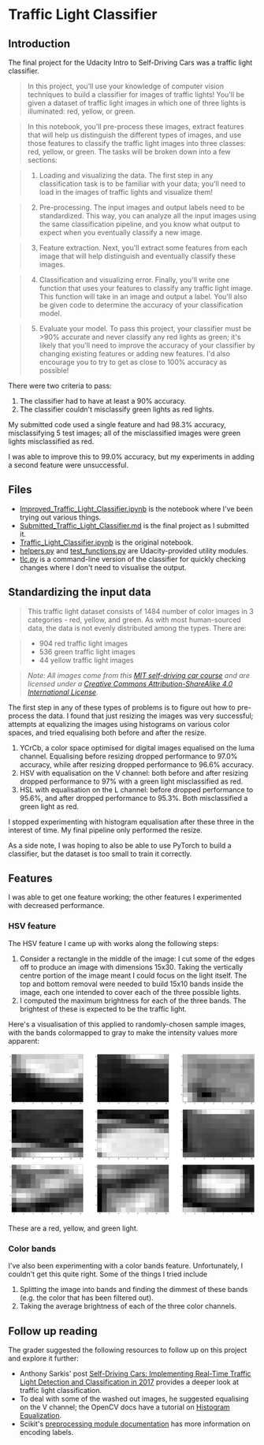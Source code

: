 Traffic Light Classifier
========================

## Introduction

The final project for the Udacity Intro to Self-Driving Cars was a
traffic light classifier.

> In this project, you’ll use your knowledge of computer vision
> techniques to build a classifier for images of traffic lights!
> You'll be given a dataset of traffic light images in which one of
> three lights is illuminated: red, yellow, or green.

> In this notebook, you'll pre-process these images, extract features
> that will help us distinguish the different types of images, and use
> those features to classify the traffic light images into three
> classes: red, yellow, or green. The tasks will be broken down into a
> few sections:

> 1. Loading and visualizing the data. The first step in any
>    classification task is to be familiar with your data; you'll need
>    to load in the images of traffic lights and visualize them!

> 2. Pre-processing. The input images and output labels need to be
>    standardized. This way, you can analyze all the input images
>    using the same classification pipeline, and you know what output
>    to expect when you eventually classify a new image.

> 3. Feature extraction. Next, you'll extract some features from each
>    image that will help distinguish and eventually classify these
>    images.

> 4. Classification and visualizing error. Finally, you'll write one
>    function that uses your features to classify any traffic light
>    image. This function will take in an image and output a
>    label. You'll also be given code to determine the accuracy of
>    your classification model.

> 5. Evaluate your model. To pass this project, your classifier must
>    be >90% accurate and never classify any red lights as green; it's
>    likely that you'll need to improve the accuracy of your
>    classifier by changing existing features or adding new
>    features. I'd also encourage you to try to get as close to 100%
>    accuracy as possible!

There were two criteria to pass:

1. The classifier had to have at least a 90% accuracy.
2. The classifier couldn't misclassify green lights as red lights.

My submitted code used a single feature and had 98.3% accuracy,
misclassifying 5 test images; all of the misclassified images were
green lights misclassified as red.

I was able to improve this to 99.0% accuracy, but my experiments in
adding a second feature were unsuccessful.

## Files

+ [Improved_Traffic_Light_Classifier.ipynb](Improved_Traffic_Light_Classifier.ipynb)
  is the notebook where I've been trying out various things.
+ [Submitted_Traffic_Light_Classifier.md](Submitted_Traffic_Light_Classifier.md) is
  the final project as I submitted it.
+ [Traffic_Light_Classifier.ipynb](Traffic_Light_Classifier.ipynb) is
  the original notebook.
+ [helpers.py](helpers.py) and [test_functions.py](test_functions.py)
  are Udacity-provided utility modules.
+ [tlc.py](tlc.py) is a command-line version of the classifier for
  quickly checking changes where I don't need to visualise the output.

## Standardizing the input data

> This traffic light dataset consists of 1484 number of color images
> in 3 categories - red, yellow, and green. As with most human-sourced
> data, the data is not evenly distributed among the types. There are:

> * 904 red traffic light images
> * 536 green traffic light images
> * 44 yellow traffic light images

> *Note: All images come from this [MIT self-driving car
> course](https://selfdrivingcars.mit.edu/) and are licensed under a
> [Creative Commons Attribution-ShareAlike 4.0 International
> License](https://creativecommons.org/licenses/by-sa/4.0/).*


The first step in any of these types of problems is to figure out how
to pre-process the data. I found that just resizing the images was
very successful; attempts at equalizing the images using histograms on
various color spaces, and tried equalising both before and after the
resize.

1. YCrCb, a color space optimised for digital images equalised on the
   luma channel. Equalising before resizing dropped performance to
   97.0% accuracy, while after resizing dropped performance to 96.6%
   accuracy.
2. HSV with equalisation on the V channel: both before and after
   resizing dropped performance to 97% with a green light
   misclassified as red.
3. HSL with equalisation on the L channel: before dropped performance
   to 95.6%, and after dropped performance to 95.3%. Both
   misclassified a green light as red.

I stopped experimenting with histogram equalisation after these three
in the interest of time. My final pipeline only performed the resize.

As a side note, I was hoping to also be able to use PyTorch to build a
classifier, but the dataset is too small to train it correctly.

## Features

I was able to get one feature working; the other features I
experimented with decreased performance.

### HSV feature

The HSV feature I came up with works along the following steps:

1. Consider a rectangle in the middle of the image: I cut some of the
   edges off to produce an image with dimensions 15x30. Taking the
   vertically centre portion of the image meant I could focus on the
   light itself. The top and bottom removal were needed to build 15x10
   bands inside the image, each one intended to cover each of the
   three possible lights.
2. I computed the maximum brightness for each of the three bands. The
   brightest of these is expected to be the traffic light.
   
Here's a visualisation of this applied to randomly-chosen sample
images, with the bands colormapped to gray to make the intensity
values more apparent:

![HSV bands](HSV_bands.png)

These are a red, yellow, and green light.

### Color bands

I've also been experimenting with a color bands feature. Unfortunately,
I couldn't get this quite right. Some of the things I tried include

1. Splitting the image into bands and finding the dimmest of these
   bands (e.g. the color that has been filtered out).
2. Taking the average brightness of each of the three color channels.

## Follow up reading

The grader suggested the following resources to follow up on this
project and explore it further:

* Anthony Sarkis' post [Self-Driving Cars: Implementing Real-Time Traffic Light Detection and Classification in 2017](https://medium.com/@anthony_sarkis/self-driving-cars-implementing-real-time-traffic-light-detection-and-classification-in-2017-7d9ae8df1c58) provides a deeper look at traffic light classification.
* To deal with some of the washed out images, he suggested equalising on the V channel; the OpenCV docs have a tutorial on [Histogram Equalization](https://docs.opencv.org/2.4/doc/tutorials/imgproc/histograms/histogram_equalization/histogram_equalization.html).
* Scikit's [preprocessing module documentation](https://scikit-learn.org/stable/modules/preprocessing.html) has more information on encoding labels.

